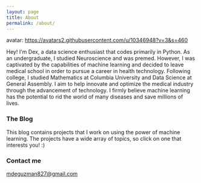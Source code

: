 ```yaml
---
layout: page
title: About
permalink: /about/
---
```

avatar: https://avatars2.githubusercontent.com/u/10346948?v=3&s=460

Hey! I'm Dex, a data science enthusiast that codes primarily in Python. As an undergraduate, I studied Neuroscience and was premed. However, I was captivated by the capabilities of machine learning and decided to leave medical school in order to pursue a career in health technology. Following college, I studied Mathematics at Columbia University and Data Science at General Assembly. I aim to help innovate and optimize the medical industry through the advancement of technology. I firmly believe machine learning has the potential to rid the world of many diseases and save millions of lives.

### The Blog

This blog contains projects that I work on using the power of machine learning. The projects have a wide array of topics, so click on one that interests you! :)

### Contact me

[mdeguzman827@gmail.com](mailto:mdeguzman827@gmail.com)
